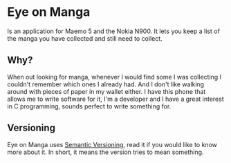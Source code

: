 # Eye on Manga

Is an application for Maemo 5 and the Nokia N900.  It lets you keep a
list of the manga you have collected and still need to collect.

## Why?

When out looking for manga, whenever I would find some I was
collecting I couldn't remember which ones I already had.  And I don't
like walking around with pieces of paper in my wallet either.  I have
this phone that allows me to write software for it, I'm a developer
and I have a great interest in C programming, sounds perfect to write
something for.

## Versioning

Eye on Manga uses [Semantic Versioning](http://semver.org/), read it
if you would like to know more about it.  In short, it means the
version tries to mean something.
